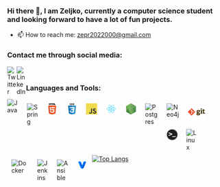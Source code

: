 ### Hi there 👋, I am Zeljko, currently a computer science student and looking forward to have a lot of fun projects.

- 📫 How to reach me: zepr2022000@gmail.com

### Contact me through social media:

[<img align="left" alt="Twitter" width="22px" src="https://cdn.jsdelivr.net/npm/simple-icons@v3/icons/twitter.svg" />](https://twitter.com/ZeljkoPredjesk1)
[<img align="left" alt="LinkedIn" width="22px" src="https://cdn.jsdelivr.net/npm/simple-icons@v3/icons/linkedin.svg" />](https://www.linkedin.com/in/zeljko-predjeskovic-19a896211/)

<br />

### Languages and Tools:

<img align="left" alt="Java" width="26px" style="margin-right:10px" src="https://upload.wikimedia.org/wikipedia/en/thumb/3/30/Java_programming_language_logo.svg/300px-Java_programming_language_logo.svg.png" />

<img align="left"  alt="Spring" width="26px" style="margin:10px" src="https://camo.githubusercontent.com/b7d5127f22e7ca0e25ecc6ee74b15ed410cd2e185d3b7550d45a254188ad8981/68747470733a2f2f63646e2e776f726c64766563746f726c6f676f2e636f6d2f6c6f676f732f737072696e672d332e737667" />

<img align="left" alt="HTML5" width="26px" style="margin:10px" src="https://raw.githubusercontent.com/github/explore/80688e429a7d4ef2fca1e82350fe8e3517d3494d/topics/html/html.png" />

<img align="left" alt="CSS3" width="26px" style="margin:10px" src="https://raw.githubusercontent.com/github/explore/80688e429a7d4ef2fca1e82350fe8e3517d3494d/topics/css/css.png" />

<img align="left" alt="JavaScript" style="margin:10px" width="26px" src="https://raw.githubusercontent.com/github/explore/80688e429a7d4ef2fca1e82350fe8e3517d3494d/topics/javascript/javascript.png" />

<img align="left" alt="React" width="26px" style="margin:10px" src="https://raw.githubusercontent.com/github/explore/80688e429a7d4ef2fca1e82350fe8e3517d3494d/topics/react/react.png" />

<img align="left" alt="Node.js" width="26px" style="margin:10px" src="https://raw.githubusercontent.com/github/explore/80688e429a7d4ef2fca1e82350fe8e3517d3494d/topics/nodejs/nodejs.png" />

<img align="left" alt="Postgres" width="30px" style="margin:10px" src="https://avatars.githubusercontent.com/u/177543?s=280&v=4" />

<img align="left" alt="Neo4j" width="30px" style="margin:10px" src="https://user-images.githubusercontent.com/44953551/123688289-1cfa0f80-d852-11eb-9763-2fea55fcf764.png" />

<img align="left" alt="Git" width="40px" style="margin:10px" src="https://raw.githubusercontent.com/github/explore/80688e429a7d4ef2fca1e82350fe8e3517d3494d/topics/git/git.png" />

<img align="left" alt="Terminal" width="26px" style="margin:10px" src="https://raw.githubusercontent.com/github/explore/80688e429a7d4ef2fca1e82350fe8e3517d3494d/topics/terminal/terminal.png" />

<img align="left" alt="Linux" width="26px" style="margin:10px" src="https://upload.wikimedia.org/wikipedia/commons/thumb/3/35/Tux.svg/1200px-Tux.svg.png" />

<img align="left" alt="Docker" width="40px" style="margin:10px" src="https://raw.githubusercontent.com/lordbasex/docker/master/docker-logo.png" />

<img align="left" alt="Jenkins" width="26px" style="margin:10px" src="https://www.monolune.com/images/11/jenkins-logo.png" />

<img align="left" alt="Ansible" width="26px" style="margin:10px" src="https://upload.wikimedia.org/wikipedia/commons/thumb/2/24/Ansible_logo.svg/1664px-Ansible_logo.svg.png" />

<img align="left" alt="Vagrant" width="26px" style="margin:10px" src="https://raw.githubusercontent.com/github/explore/80688e429a7d4ef2fca1e82350fe8e3517d3494d/topics/vagrant/vagrant.png" />

<br/>
<br/>
<br/>
<br/>

[![Top Langs](https://github-readme-stats.vercel.app/api/top-langs/?username=Zeljko-Predjeskovic&layout=compact)](https://github.com/anuraghazra/github-readme-stats)
